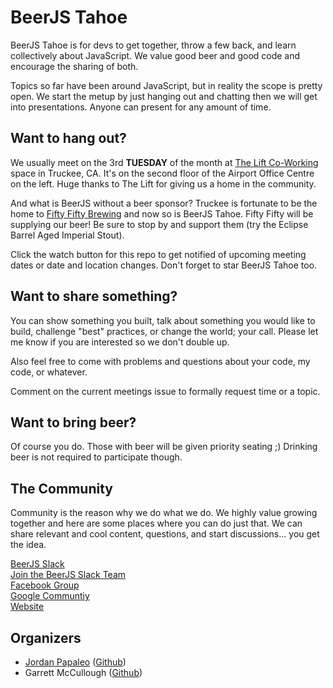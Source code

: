 BeerJS Tahoe
============

BeerJS Tahoe is for devs to get together, throw a few back, and learn collectively about JavaScript. We value good beer and good code and encourage the sharing of both.

Topics so far have been around JavaScript, but in reality the scope is pretty open. We start the metup by just hanging out and chatting then we will get into presentations. Anyone can present for any amount of time.


Want to hang out?
-----------------

We usually meet on the 3rd **TUESDAY** of the month at <a target="_blank" href="https://www.google.com/maps/search/12242+Business+Park+Dr,+Truckee,+CA+96161/@39.316106,-120.148205,17z/data=!3m1!4b1">The Lift Co-Working</a> space in Truckee, CA. It's on the second floor of the Airport Office Centre on the left. Huge thanks to The Lift for giving us a home in the community.

And what is BeerJS without a beer sponsor?  Truckee is fortunate to be the home to <a href="http://fiftyfiftybrewing.com/" title="Fifty Fifty Brewing">Fifty Fifty Brewing</a> and now so is BeerJS Tahoe.  Fifty Fifty will be supplying our beer!  Be sure to stop by and support them (try the Eclipse Barrel Aged Imperial Stout).

Click the watch button for this repo to get notified of upcoming meeting dates or date and location changes.  Don't forget to star BeerJS Tahoe too.


Want to share something?
-----------------------

You can show something you built, talk about something you would like to build, challenge "best" practices, or change the world; your call. Please let me know if you are interested so we don't double up.

Also feel free to come with problems and questions about your code, my code, or whatever.

Comment on the current meetings issue to formally request time or a topic.


Want to bring beer?
------------------

Of course you do.  Those with beer will be given priority seating ;)  Drinking beer is not required to participate though.


The Community
-------------

Community is the reason why we do what we do.  We highly value growing together and here are some places where you can do just that.  We can share relevant and cool content, questions, and start discussions... you get the idea.

[BeerJS Slack](https://beerjs.slack.com/messages/tahoe/)<br />
[Join the BeerJS Slack Team](https://beerjs-slack-invite.herokuapp.com/)<br />
[Facebook Group](https://www.facebook.com/groups/tahoejs/)<br />
[Google Communtiy](https://plus.google.com/u/1/communities/117568493604320413295)<br />
[Website](http://www.tahoejs.com)


Organizers
----------

* <a href="mailto:papaleowebdev@gmail.com">Jordan Papaleo</a> ([Github](https://github.com/jordanpapaleo))
* Garrett McCullough ([Github](https://github.com/gwmccull))
